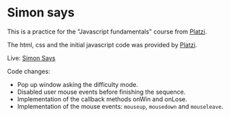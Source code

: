 # Simon says

This is a practice for the "Javascript fundamentals" course from [Platzi](https://platzi.com/).

The html, css and the initial javascript code was provided by [Platzi](https://www.platzi.com).

Live:
[Simon Says](https://diegoagd10.github.io/simon_says_js/)

Code changes:

* Pop up window asking the difficulty mode.
* Disabled user mouse events before finishing the sequence.
* Implementation of the callback methods onWin and onLose.
* Implementation of the mouse events: `mouseup`, `mousedown` and `mouseleave`. 
